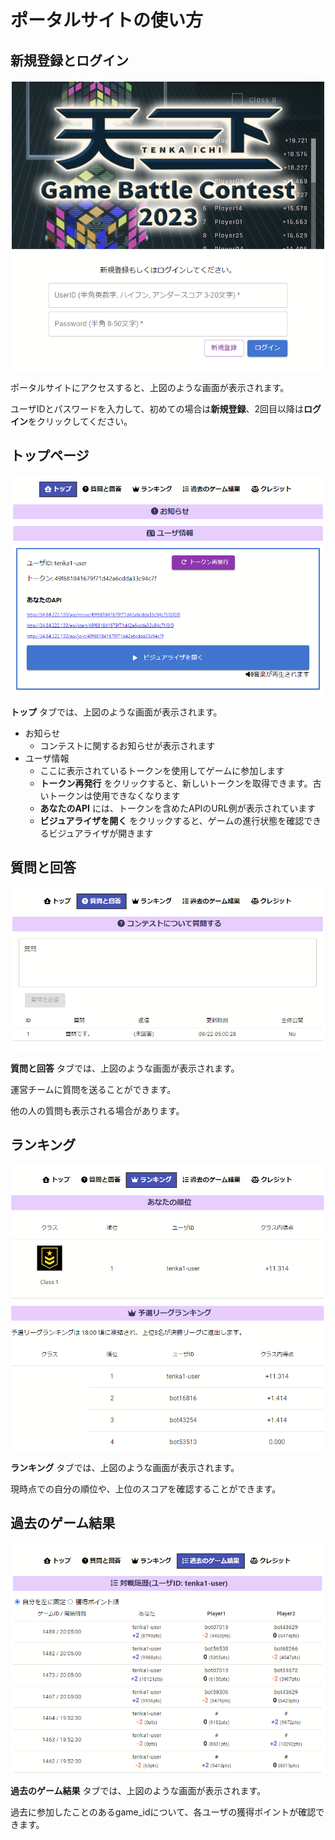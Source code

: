 ポータルサイトの使い方
====
## 新規登録とログイン
![ログインページ](/img/portal_login.png)

ポータルサイトにアクセスすると、上図のような画面が表示されます。

ユーザIDとパスワードを入力して、初めての場合は**新規登録**、2回目以降は**ログイン**をクリックしてください。

## トップページ
![トップページ](/img/portal_top.png)

**トップ** タブでは、上図のような画面が表示されます。

- お知らせ
  - コンテストに関するお知らせが表示されます
- ユーザ情報
  - ここに表示されているトークンを使用してゲームに参加します
  - **トークン再発行** をクリックすると、新しいトークンを取得できます。古いトークンは使用できなくなります
  - **あなたのAPI** には、トークンを含めたAPIのURL例が表示されています
  - **ビジュアライザを開く** をクリックすると、ゲームの進行状態を確認できるビジュアライザが開きます

## 質問と回答
![質問と回答ページ](/img/portal_clar.png)

**質問と回答** タブでは、上図のような画面が表示されます。

運営チームに質問を送ることができます。

他の人の質問も表示される場合があります。

## ランキング
![ランキングページ](/img/portal_ranking.png)

**ランキング** タブでは、上図のような画面が表示されます。

現時点での自分の順位や、上位のスコアを確認することができます。

## 過去のゲーム結果
![過去のゲーム結果](/img/portal_history.png)

**過去のゲーム結果** タブでは、上図のような画面が表示されます。

過去に参加したことのあるgame_idについて、各ユーザの獲得ポイントが確認できます。
